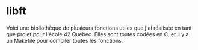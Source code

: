 # libft
Voici une bibliothèque de plusieurs fonctions utiles que j'ai réalisée en tant que projet pour l'école 42 Québec. Elles sont toutes codées en C, et il y a un Makefile pour compiler toutes les fonctions.
